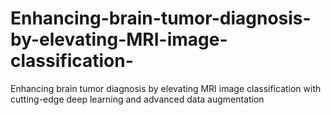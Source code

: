 # Enhancing-brain-tumor-diagnosis-by-elevating-MRI-image-classification-
Enhancing brain tumor diagnosis by elevating MRI image classification with cutting-edge deep learning and advanced data augmentation
